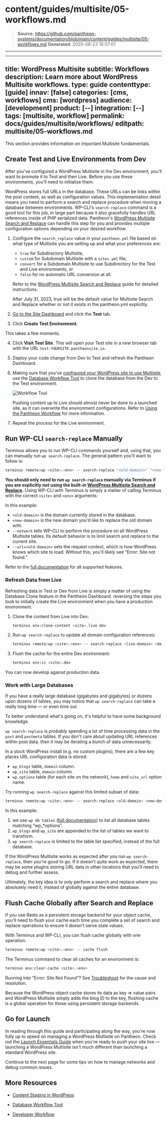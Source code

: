 # content/guides/multisite/05-workflows.md

> **Source**: https://github.com/pantheon-systems/documentation/blob/main/content/guides/multisite/05-workflows.md
> **Generated**: 2025-08-23 18:07:01

---

---
title: WordPress Multisite
subtitle: Workflows
description: Learn more about WordPress Multisite workflows.
type: guide
contenttype: [guide]
innav: [false]
categories: [cms, workflows]
cms: [wordpress]
audience: [development]
product: [--]
integration: [--]
tags: [multisite, workflow]
permalink: docs/guides/multisite/workflows/
editpath: multisite/05-workflows.md
---
This section provides information on important Multisite fundamentals.

## Create Test and Live Environments from Dev
After you've configured a WordPress Multisite in the Dev environment, you'll want to promote it to Test and then Live. Before you use these environments, you'll need to initialize them.

WordPress stores full URLs in the database. These URLs can be links within the post content, as well as configuration values. This implementation detail means you need to perform a search and replace procedure when moving a database between environments. WP-CLI's `search-replace` command is a good tool for this job, in large part because it also gracefully handles URL references inside of PHP serialized data. Pantheon's [WordPress Multisite Search and Replace](/guides/multisite/search-replace) can handle this step for you and provides multiple configuration options depending on your desired workflow.

1. Configure the `search_replace` value in your `pantheon.yml` file based on what type of Multisite you are setting up and what your preferences are:

    * `true` for Subdirectory Multisite,
    * `custom` for Subdomain Multisite with a `sites.yml` file,
    * `convert` for a Subdomain Multisite to use Subdirectory for the Test and Live environments, or
    * `false` for no automatic URL conversion at all.

    Refer to the [WordPress Multisite Search and Replace](/guides/multisite/search-replace) guide for detailed instructions.

    <Alert title="Note" type="info">
        After July 31, 2023, true will be the default value for Multisite Search and Replace whether or not it exists in the pantheon.yml explicitly.
    </Alert>

2. [Go to the Site Dashboard](/guides/account-mgmt/workspace-sites-teams/sites#site-dashboard) and click the **<Icon icon="equalizer" /> Test** tab.

3. Click **Create Test Environment**.

  This takes a few moments.

4. Click **<Icon icon="externalLink" /> Visit Test Site**. This will open your Test site in a new browser tab with the URL `test-YOURSITE.pantheonsite.io`.

5. Deploy your code change from Dev to Test and refresh the Pantheon Dashboard.

6. Making sure that you've [configured your WordPress site to use Multisite](/guides/multisite/config/), use the [Database Workflow Tool](/guides/mariadb-mysql/database-workflow-tool) to clone the database from the Dev to the Test environment.

    ![Workflow Tool](../../../images/dashboard/new-dashboard/2024/_interface-workflow-tool.png)

    <Alert title="Warning" type="danger">

    Pushing content up to Live should almost never be done to a launched site, as it can overwrite the environment configurations. Refer to [Using the Pantheon Workflow](/pantheon-workflow) for more information.

    </Alert>

7. Repeat the process for the Live environment.

## Run WP-CLI `search-replace` Manually

Terminus allows you to run WP-CLI commands yourself and, using that, you can manually run `wp search-replace`. The general pattern you'll want to follow is:

```bash
terminus remote:wp <site>.<env> -- search-replace "<old-domain>" "<new-domain>" --network --url=<old-domain>
```

**You should only need to run `wp search-replace` manually via Terminus if you are explicitly _not_ using the built-in [WordPress Multisite Search and Replace](/guides/multisite/search-replace).** Using WP-CLI with Terminus is simply a matter of calling Terminus with the correct `<site>` and `<env>` arguments:

In this example:

- `<old-domain>` is the domain currently stored in the database.
- `<new-domain>` is the new domain you'd like to replace the old domain with.
- `--network` tells WP-CLI to perform the procedure on all WordPress Multisite tables. Its default behavior is to limit search and replace to the current site.
- `--url=<old-domain>` sets the request context, which is how WordPress knows which site to load. Without this, you'll likely see “Error: Site not found.”

Refer to the [full documentation](https://developer.wordpress.org/cli/commands/search-replace/) for all supported features.

### Refresh Data from Live
Refreshing data in Test or Dev from Live is simply a matter of using the Database Clone feature in the Pantheon Dashboard. reversing the steps you took to initially create the Live environment when you have a production environment.

1. Clone the content from Live into Dev:

    ```bash
    terminus env:clone-content <site>.live dev
    ```

1. Run `wp search-replace` to update all domain configuration references:

    ```bash
    terminus remote:wp <site>.<env> -- search-replace <live-domain> <dev-domain> --network --url=<live-domain>
    ```

1. Flush the cache for the entire Dev environment:

    ```bash
    terminus env:cc <site>.dev
    ```

You can now develop against production data.

### Work with Large Databases
If you have a really large database (gigabytes and gigabytes) or dozens upon dozens of tables, you may notice that `wp search-replace` can take a really long time — or even time out.

To better understand what's going on, it's helpful to have some background knowledge.

`wp search-replace` is *probably* spending a lot of time processing data in the `post`  and `postmeta` tables. If you don't care about updating URL references within post data, then it may be iterating a bunch of data unnecessarily.

In a stock WordPress install (e.g. no custom plugins), there are a few key places URL configuration data is stored:

- `wp_blogs` table, `domain` column.
- `wp_site` table, `domain` column.
- `wp_options` table (for each site on the network), `home` and `site_url` option name.

Try running `wp search-replace` against this limited subset of data:

```bash
terminus remote:wp <site>.<env> -- search-replace <old-domain> <new-domain> wp_blogs wp_site $(terminus remote:wp <site>.<env> -- db tables "wp_*options" --network --url=<old-domain> | paste -s -d ' ' -) --url=<old-domain>
```

In this example:

1. we use `wp db tables` ([full documentation](https://developer.wordpress.org/cli/commands/db/tables/)) to list all database tables matching “wp_*options”.
2. `wp_blogs` and `wp_site` are appended to the list of tables we want to transform.
3. `wp search-replace` is limited to the table list specified, instead of the full database.

If the WordPress Multisite works as expected after you run `wp search-replace`, then you're good to go. If it doesn't quite work as expected, there may be some plugins storing URL data in other locations that you'll need to debug and further assess.

Ultimately, the key idea is to only perform a search and replace where you absolutely need it, instead of globally against the entire database.

##  Flush Cache Globally after Search and Replace
If you use Redis as a persistent storage backend for your object cache, you'll need to flush your cache each time you complete a set of search and replace operations to ensure it doesn't serve stale values.

With Terminus and WP-CLI, you can flush cache globally with one operation:

```bash
terminus remote:wp <site>.<env> -- cache flush
```

The Terminus command to clear all caches for an environment is:

```bash
terminus env:clear-cache <site>.<env>
```

Running into “Error: Site Not Found”? See [Troubleshoot](/guides/multisite/debug) for the cause and resolution.


<Alert title="Note" type="info">
Because the WordPress object cache stores its data as key => value pairs and WordPress Multisite simply adds the blog ID to the key, flushing cache is a global operation for those using persistent storage backends.
</Alert>

## Go for Launch
In reading through this guide and participating along the way, you're now fully up to speed on managing a WordPress Multisite on Pantheon. Check out the [Launch Essentials Guide](/guides/launch) when you're ready to push your site live — launching a WordPress Multisite isn't much different than launching a standard WordPress site.

Continue to the next page for some tips on how to manage networks and debug common issues.

## More Resources

- [Content Staging in WordPress](/content-staging#content-staging-in-wordpress)

- [Database Workflow Tool](/guides/mariadb-mysql/database-workflow-tool)

- [Developer Workflow](/workflows)
